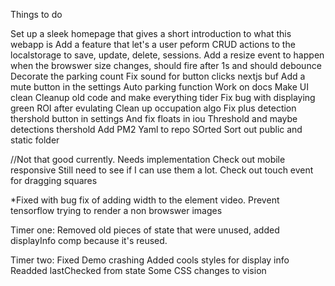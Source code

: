 Things to do

Set up a sleek homepage that gives a short introduction to what this webapp is
Add a feature that let's a user peform CRUD actions to the localstorage to save, update, delete, sessions.
Add a resize event to happen when the browswer size changes, should fire after 1s and should debounce
Decorate the parking count
Fix sound for button clicks nextjs buf
Add a mute button in the settings
Auto parking function
Work on docs
Make UI clean
Cleanup old code and make everything tider
Fix bug with displaying green ROI after evulating
Clean up occupation algo
Fix plus detection thershold button in settings
And fix floats in iou Threshold and maybe detections thershold
Add PM2 Yaml to repo
SOrted
Sort out public and static folder

//Not that good currently. Needs implementation 
Check out mobile responsive
Still need to see if I can use them a lot. 
Check out touch event for dragging squares

*Fixed with bug fix of adding width to the element video.
Prevent tensorflow trying to render a non browswer images


Timer one:
Removed old pieces of state that were unused, added displayInfo comp because it's reused.

Timer two:
Fixed Demo crashing
Added cools styles for display info
Readded lastChecked from state
Some CSS changes to vision
